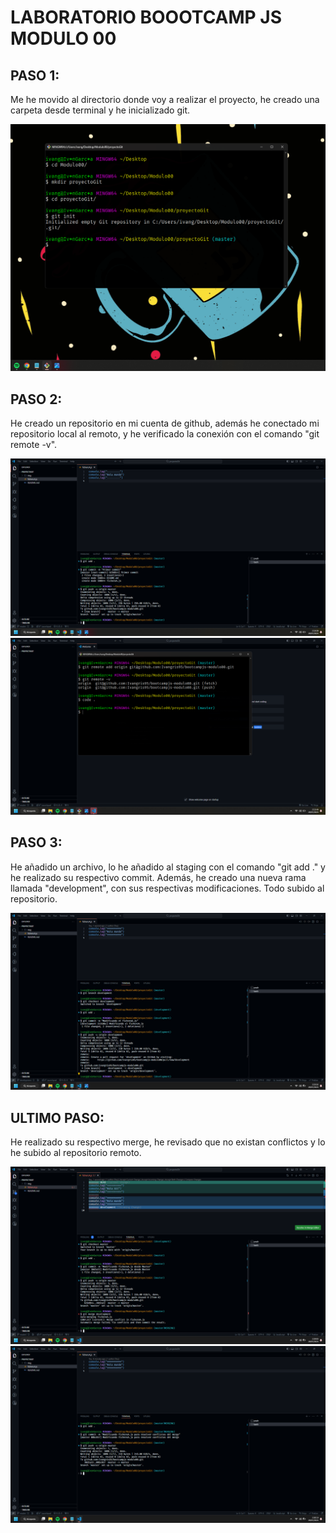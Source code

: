 # LABORATORIO BOOOTCAMP JS MODULO 00

## PASO 1:

Me he movido al directorio donde voy a realizar el proyecto, he creado una carpeta desde terminal y he inicializado git.

![](./img/captura1.png)

## PASO 2:

He creado un repositorio en mi cuenta de github, además he conectado mi repositorio local al remoto, y he verificado la conexión con el comando "git remote -v".

![](/img/captura3.png)
![](/img/captura2.png)

## PASO 3:

He añadido un archivo, lo he añadido al staging con el comando "git add ." y he realizado su respectivo commit. Además, he creado una nueva rama llamada "development", con sus respectivas modificaciones. Todo subido al repositorio.

![](/img/captura4.png)

## ULTIMO PASO:

He realizado su respectivo merge, he revisado que no existan conflictos y lo he subido al repositorio remoto.

![](/img/captura5.png)
![](/img/captura6.png)
